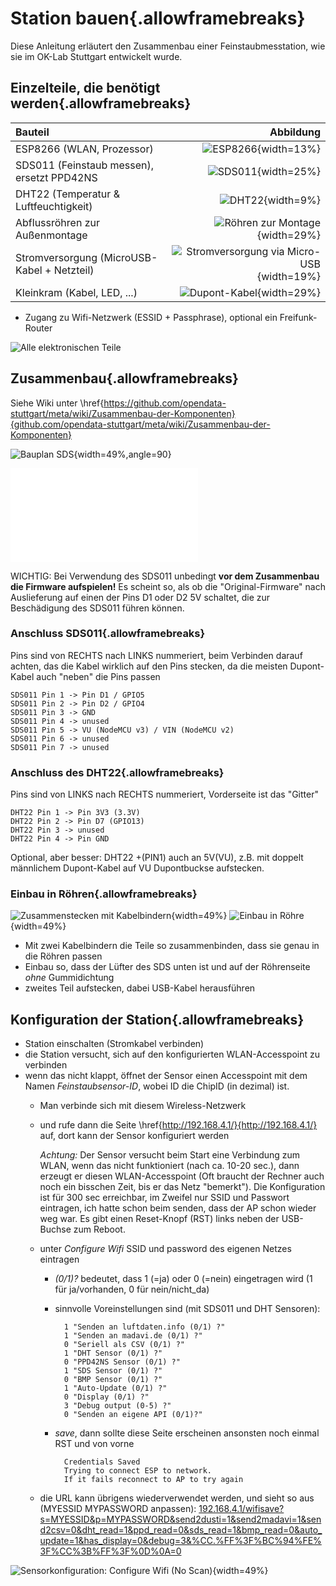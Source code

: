 # Station bauen{.allowframebreaks}

Diese Anleitung erläutert den Zusammenbau einer Feinstaubmesstation, wie sie im OK-Lab Stuttgart entwickelt wurde.

## Einzelteile, die benötigt werden{.allowframebreaks}

|Bauteil|Abbildung|
|:-----------------------------------------|-----------------------------------------------:|
|ESP8266 (WLAN, Prozessor)|![ESP8266](images/sensor/esp8266.jpg){width=13%} <!--  * PPD42NS (Feinstaub messen) [](images/sensor/ppd.jpg)  -->|
|SDS011 (Feinstaub messen), ersetzt PPD42NS|![SDS011](images/sensor/sds011.jpg){width=25%}|
|DHT22 (Temperatur & Luftfeuchtigkeit)|<!-- ![DHT22](images/sensor/dht22.jpg){width=19%} -->![DHT22](images/sensor/DHT22.jpg){width=9%}|
|Abflussröhren zur Außenmontage|<!-- ![Röhren zur Montage](images/sensor/roehren.jpg){width=49%} -->![Röhren zur Montage](images/sensor/twotubes.jpg){width=29%}|
|Stromversorgung (MicroUSB-Kabel + Netzteil)|<!-- ![Stromversorgung via Micro-USB](images/sensor/usbcharger.jpg){width=49%} -->![Stromversorgung via Micro-USB](images/sensor/usb_plug_cable.jpg){width=19%}|
|Kleinkram (Kabel, LED, ...)|![Dupont-Kabel](images/sensor/cable_dupont.jpg){width=29%}|

* Zugang zu Wifi-Netzwerk (ESSID + Passphrase), optional ein Freifunk-Router

![Alle elektronischen Teile](images/sensor/all_electronic_parts.jpg)


## Zusammenbau{.allowframebreaks}

Siehe Wiki unter \href{https://github.com/opendata-stuttgart/meta/wiki/Zusammenbau-der-Komponenten}{github.com/opendata-stuttgart/meta/wiki/Zusammenbau-der-Komponenten}

![Bauplan SDS](../files/nodemcu-v3-schaltplan-sds011.jpg){width=49%,angle=90}

![Elektronik zusammengebaut für Station](images/sensor/assembled2_annot_150dpi.pdf)

<!-- Für die Montage der einzelnen Komponenten empfehlen sich Dupont-Kabel mit ca. 20 cm Länge (siehe Bestellliste). -->
WICHTIG: Bei Verwendung des SDS011 unbedingt **vor dem Zusammenbau die Firmware aufspielen!**
Es scheint so, als ob die "Original-Firmware" nach Auslieferung auf einen der Pins D1 oder D2 5V schaltet, die zur Beschädigung des SDS011 führen können.

<!-- --- -->

### Anschluss SDS011{.allowframebreaks}

Pins sind von RECHTS nach LINKS nummeriert, beim Verbinden darauf achten, das die Kabel wirklich auf den Pins stecken, da die meisten Dupont-Kabel auch "neben" die Pins passen

    SDS011 Pin 1 -> Pin D1 / GPIO5
    SDS011 Pin 2 -> Pin D2 / GPIO4
    SDS011 Pin 3 -> GND
    SDS011 Pin 4 -> unused
    SDS011 Pin 5 -> VU (NodeMCU v3) / VIN (NodeMCU v2)
    SDS011 Pin 6 -> unused
    SDS011 Pin 7 -> unused

<!-- --- -->

### Anschluss des DHT22{.allowframebreaks}

Pins sind von LINKS nach RECHTS nummeriert, Vorderseite ist das "Gitter"

    DHT22 Pin 1 -> Pin 3V3 (3.3V)
    DHT22 Pin 2 -> Pin D7 (GPIO13)
    DHT22 Pin 3 -> unused
    DHT22 Pin 4 -> Pin GND

Optional, aber besser: DHT22 +(PIN1) auch an 5V(VU), z.B. mit doppelt männlichem Dupont-Kabel auf VU Dupontbuckse aufstecken.

<!-- --- -->

### Einbau in Röhren{.allowframebreaks}

![Zusammenstecken mit Kabelbindern](images/sensor/assembled_fixed.jpg){width=49%}
![Einbau in Röhre](images/sensor/assembled_fixed_in1tube.jpg){width=49%}

* Mit zwei Kabelbindern die Teile so zusammenbinden, dass sie genau in die Röhren passen
* Einbau so, dass der Lüfter des SDS unten ist und auf der Röhrenseite *ohne* Gummidichtung
* zweites Teil aufstecken, dabei USB-Kabel herausführen

## Konfiguration der Station{.allowframebreaks}

* Station einschalten (Stromkabel verbinden)
* die Station versucht, sich auf den konfigurierten WLAN-Accesspoint zu verbinden
* wenn das nicht klappt, öffnet der Sensor einen Accesspoint mit dem Namen *Feinstaubsensor-ID*, wobei ID die ChipID (in dezimal) ist.
    * Man verbinde sich mit diesem Wireless-Netzwerk
    * und rufe dann die Seite \href{http://192.168.4.1/}{http://192.168.4.1/} auf, dort kann der Sensor konfiguriert werden
    
        *Achtung:* Der Sensor versucht beim Start eine Verbindung zum WLAN, wenn das nicht funktioniert (nach ca. 10-20 sec.), dann erzeugt er diesen WLAN-Accesspoint (Oft braucht der Rechner auch noch ein bisschen Zeit, bis er das Netz "bemerkt"). Die Konfiguration ist für 300 sec erreichbar, im Zweifel nur SSID und Passwort eintragen, ich hatte schon beim senden, dass der AP schon wieder weg war. Es gibt einen Reset-Knopf (RST) links neben der USB-Buchse zum Reboot.
    * unter *Configure Wifi* SSID und password des eigenen Netzes eintragen
        * *(0/1)?* bedeutet, dass 1 (=ja) oder 0 (=nein) eingetragen wird (1 für ja/vorhanden, 0 für nein/nicht_da)
        * sinnvolle Voreinstellungen sind (mit SDS011 und DHT Sensoren):

                1 "Senden an luftdaten.info (0/1) ?"
                1 "Senden an madavi.de (0/1) ?"
                0 "Seriell als CSV (0/1) ?"
                1 "DHT Sensor (0/1) ?"
                0 "PPD42NS Sensor (0/1) ?"
                1 "SDS Sensor (0/1) ?"
                0 "BMP Sensor (0/1) ?"
                1 "Auto-Update (0/1) ?"
                0 "Display (0/1) ?"
                3 "Debug output (0-5) ?"
                0 "Senden an eigene API (0/1)?"
    
        * *save*, dann sollte diese Seite erscheinen ansonsten noch einmal RST und von vorne
	
                Credentials Saved
                Trying to connect ESP to network.
                If it fails reconnect to AP to try again

	* die URL kann übrigens wiederverwendet werden, und sieht so aus (MYESSID MYPASSWORD anpassen):
	  [192.168.4.1/wifisave?s=MYESSID&p=MYPASSWORD&send2dusti=1&send2madavi=1&send2csv=0&dht_read=1&ppd_read=0&sds_read=1&bmp_read=0&auto_update=1&has_display=0&debug=3&%CC.%FF%3F%BC%94%FE%3F%CC%3B%FF%3F%0D%0A=0](http://192.168.4.1/wifisave?s=MYESSID&p=MYPASSWORD&send2dusti=1&send2madavi=1&send2csv=0&dht_read=1&ppd_read=0&sds_read=1&bmp_read=0&auto_update=1&has_display=0&debug=3&%CC.%FF%3F%BC%94%FE%3F%CC%3B%FF%3F%0D%0A=0)

<!-- ![Sensorkonfiguration Startseite](images/wificonfig-01.png){width=49%} -->

![Sensorkonfiguration: Configure Wifi (No Scan)](images/wificonfig-02.png){width=49%}

<!-- ![Sensorkonfiguration Configure Wifi](images/wificonfig-03.png){width=49%} -->



<!-- ![Bauplan PPD](../files/nodemcu-v3-schaltplan.jpg) -->
<!-- output on serial
mounting FS...
mounted file system...
config file not found ...
6
Connecting to FREIFUNK
....................

* Konfiguration via Browser on http://192.168.4.1/

	Credentials Saved
	Trying to connect ESP to network.
	If it fails reconnect to AP to try again

---- Result from Webconfig ----
WLANSSID: Freifunk
DHT_read:  - 1
PPD_read:  - 0
SDS_read:  - 1
BMP_read:  - 0
Dusti:  - 1
Madavi:  - 1
CSV:  - 0
Display:  - 0
Custom API:  - 0
------
WiFi connected
              IP address: 192.168.44.131
saving config...
{"SOFTWARE_VERSION":"NRZ-2016-020","wlanssid":"Freifunk","wlanpwd":"","dht_read":true,"ppd_read":false,"sds_read":true,"bmp_read":false,"send2dusti":true,"send2madavi":true,"send2mqtt":false,"send2csv":false,"auto_update":true,"has_display":false,"debug":3,"send2custom":false,"host_custom":"192.168.234.1","url_custom":"/data.php","httpPort_custom":80}
Starting OTA update ...


mounting FS...
mounted file system...
reading config file...
opened config file...
parsed json...
6
Connecting to Freifunk
.........
WiFi connected
              IP address: 192.168.44.131
saving config...
{"SOFTWARE_VERSION":"NRZ-2016-028","wlanssid":"Freifunk","wlanpwd":"","dht_read":true,"ppd_read":false,"sds_read":true,"bmp_read":false,"gps_read":false,"send2dusti":true,"send2madavi":true,"send2mqtt":false,"send2lora":false,"send2csv":false,"auto_update":true,"has_display":false,"debug":3,"send2custom":false,"host_custom":"192.168.234.1","url_custom":"/data.php","httpPort_custom":80}
Starting OTA update ...
[update] No Update.

ChipId: 
418466
Lese SDS...
Lese DHT...
Sende an luftdaten.info...
Sende an madavi.de...
Auto-Update wird ausgeführt...
PM10:  11.43
PM2.5: 6.25
------
Humidity    : 52.90%
Temperature : 26.50 C
------
Creating data string:
## Sending to luftdaten.info (SDS):
Start connecting to api.luftdaten.info
Requesting URL: /v1/push-sensor-data/
418466
{"software_version": "NRZ-2016-028", "sensordatavalues":[{"value_type":"P1","value":"11.43"},{"value_type":"P2","value":"6.25"},{"value_type":"samples","value":"535701"},{"value_type":"min_micro","value":"101"},{"value_type":"max_micro","value":"32678"}]}

closing connection
                  ------


End connecting to api.luftdaten.info
## Sending to luftdaten.info (DHT):
Start connecting to api.luftdaten.info
Requesting URL: /v1/push-sensor-data/
418466
{"software_version": "NRZ-2016-028", "sensordatavalues":[{"value_type":"temperature","value":"26.50"},{"value_type":"humidity","value":"52.90"},{"value_type":"samples","value":"535701"},{"value_type":"min_micro","value":"101"},{"value_type":"max_micro","value":"32678"}]}

closing connection
                  ------


End connecting to api.luftdaten.info
## Sending to madavi.de:
Start connecting to www.madavi.de
Requesting URL: /sensor/data.php
418466
{"software_version": "NRZ-2016-028", "sensordatavalues":[{"value_type":"SDS_P1","value":"11.43"},{"value_type":"SDS_P2","value":"6.25"},{"value_type":"temperature","value":"26.50"},{"value_type":"humidity","value":"52.90"},{"value_type":"samples","value":"535701"},{"value_type":"min_micro","value":"101"},{"value_type":"max_micro","value":"32678"}]}

closing connection
                  ------


End connecting to www.madavi.de

-->

